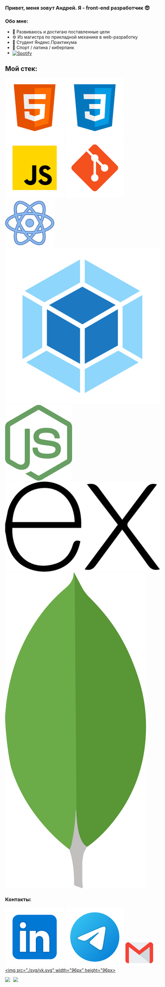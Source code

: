 ### Привет, меня зовут Андрей. Я - front-end разработчик :sunglasses:
### Обо мне:
* :muscle: Развиваюсь и достигаю поставленные цели
* :gear: Из магистра по прикладной механике в web-разработку
* :orange_book: Студент Яндекс.Практикума
* :purple_heart: Спорт / латина / киберпанк
* [<img align="center" alt="Spotify" width="23px" src=https://image.flaticon.com/icons/png/512/87/87409.png />](https://open.spotify.com/playlist/07wHxD2DPUmjmdiKLeS7LQ?si=239eaba3da384521)
## Мой стек:
![HTML](./svg/html-5.svg)
![CSS](./svg/css3.svg)
![JS](./svg/JS.svg)
![Git](./svg/git.svg)
![React](./svg/react.svg)
![Webpack width="96px" height="96px"](./svg/webpack.svg)
![Node width="96px" height="96px](./svg/nodejs.svg)
![Express width="96px" height="96px](./svg/expressjs.svg)
![MongoDB width="96px" height="96px](./svg/mongodb.svg)


### Контакты:
[<img src="./svg/Linkedin.svg">](https://www.linkedin.com/in/andreysdrv/)
[<img src="./svg/telegram.svg">](https://t.me/andreysdrv)
[<img src="./svg/gmail.svg" width="90px" height="90px">](mailto:sidorov.au.official@gmail.com)
[<img src="./svg/vk.svg" width="96px" height="96px>](https://vk.com/samsepiol1337)


<div>
  <a href="https://github-readme-stats.vercel.app/api?username=andreysdrv&hide=contribs&show_icons=true&theme=react">
    <img  align="left" height="130" style="margin-right: 10px" src="https://github-readme-stats.vercel.app/api?username=andreysdrv&hide=contribs&show_icons=true&theme=react" />
  </a>
  <a href="https://github-readme-stats.vercel.app/api/top-langs/?username=andreysdrv&layout=compact&theme=react">
    <img align="left" height="130" src="https://github-readme-stats.vercel.app/api/top-langs/?username=andreysdrv&layout=compact&theme=react" />
  </a>
</div>